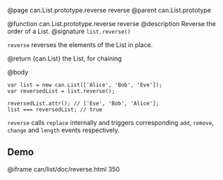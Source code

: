 @page can.List.prototype.reverse reverse
@parent can.List.prototype

@function can.List.prototype.reverse reverse
@description Reverse the order of a List.
@signature `list.reverse()`

`reverse` reverses the elements of the List in place.

@return {can.List} the List, for chaining

@body
```
var list = new can.List(['Alice', 'Bob', 'Eve']);
var reversedList = list.reverse();

reversedList.attr(); // ['Eve', 'Bob', 'Alice'];
list === reversedList; // true
```

`reverse` calls `replace` internally and triggers corresponding `add`, `remove`, `change` and `length` events respectively.

## Demo

@iframe can/list/doc/reverse.html 350